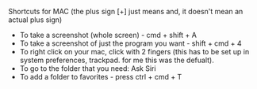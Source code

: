 Shortcuts for MAC (the plus sign [+] just means and, it doesn't mean an actual plus sign) 

- To take a screenshot (whole screen) - cmd + shift + A
- To take a screenshot of just the program you want - shift + cmd + 4
- To right click on your mac, click with 2 fingers (this has to be set up in system preferences, trackpad. for me this was the defualt).  
- To go to the folder that you need: Ask Siri
- To add a folder to favorites - press ctrl + cmd + T
